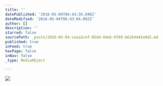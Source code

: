 ```yaml
---
title: ''
datePublished: '2016-05-04T06:43:35.696Z'
dateModified: '2016-05-04T06:43:04.092Z'
author: []
description: ''
starred: false
sourcePath: _posts/2016-05-04-ca1a2cef-85dd-44eb-9709-b6264443a9d2.md
published: true
inFeed: true
hasPage: false
inNav: false
_type: MediaObject

---
```

![](https://the-grid-user-content.s3-us-west-2.amazonaws.com/f2cb2c72-94ef-475e-959e-fad6b09f09bd.jpg)